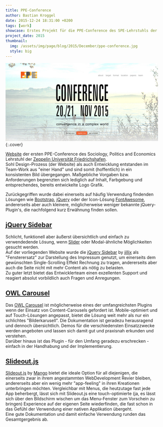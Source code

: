 ```yaml
---
title: PPE-Conference
author: Bastian Kroggel
date: 2015-12-24 18:31:00 +0200
tags: [work]
showcase: Erstes Projekt für die PPE-Conference des SPE-Lehrstuhls der Zeppelin-Universität Friedrichshafen. Minimalistische Struktur die den Fokus auf die zentralen Punkte und Kernbotschaften des Organisationsteams legen. Singlescrolling mit integriertem Impressum.
project_date: 2015
thumbnail:
  img: /assets/img/page/blog/2015/December/ppe-conference.jpg
  style: big
---
```

[![PPE-Conference Website](/assets/img/page/blog/2015/December/ppe-conference.jpg)](http://www.ppe-conference.com)
{:.cover}

[Website](http://www.ppe-conference.com) der ersten PPE-Conference des Sociology, Politics and Economics Lehrstuhl der [Zeppelin Universität Friedrichshafen](http://www.zu.de).  
Sohl Design-Prozess (der Website) als auch Entwicklung entstanden im Team-Work aus "einer Hand" und sind somit (hoffentlich) in ein konsistenten Bild übergegangen. Maßgebliche Vorgaben bzw. Anforderungen begrenzten sich lediglich auf Inhalt, Farbgebung und entsprechendes, bereits entwickelte Logo Grafik.
<!-- more -->

Zurückgegriffen wurde dabei einerseits auf häufig Verwendung findenden Lösungen wie [Bootstrap](http://getbootstrap.com/), [jQuery](https://jquery.org/) oder der Icon-Lösung [FontAwesome](http://fontawesome.io/), andererseits aber auch kleinere, möglicherweise weniger bekannte jQuery-Plugin's, die nachfolgend kurz Erwähnung finden sollen.

## [jQuery Sidebar](http://jillix.github.io/jQuery-sidebar/)
Schlicht, funktionell aber äußerst übersichtlich und einfach zu verwendedende Lösung, wenn [Slider](http://jillix.github.io/jQuery-sidebar/) oder Modal-ähnliche Möglichkeiten gesucht werden.  
Auf der vorliegenden Website wurde die [jQuery Sidebar](http://jillix.github.io/jQuery-sidebar/) by [jillix](https://github.com/jillix) als "Fensterersatz" zur Darstellung des Impressum genutzt, um einerseits dem gewünschten Single-Scrolling Effekt Rechnung zu tragen, andererseits aber auch die Seite nicht mit mehr Content als nötig zu belasten.  
Zu guter letzt bietet das Entwicklerteam einen exzellenten Support und reagiert absolut vorbildlich auch Fragen und Anregungen.

## [OWL Carousel](http://owlgraphic.com/owlcarousel/)
Das [OWL Carousel](http://owlgraphic.com/owlcarousel/) ist möglicherweise eines der umfangreichsten Plugins wenn der Einsatz von Content-Carousels gefordert ist. Mobile-optimiert und auf Touch-Lösungen angepasst, bietet die Lösung weit mehr als nur ein schlichtes "Bilderkarusell". Die Dokumentation ist geradezu herausragend und dennoch übersichtlich. Demos für die verschiedensten Einsatzzwecke werden angeboten und lassen sich damit gut und praxisnah erkunden und verstehen.  
Darüber hinaus ist das Plugin - für den Umfang geradezu erschrecken - einfach in der Handhabung und der Implementierung.

## [Slideout.js](https://mango.github.io/slideout/)
[Slideout.js](https://mango.github.io/slideout/) by [Mango](https://getmango.com/en/) bietet die ideale Option für all diejenigen, die einerseits zwar in ihrem angestammten WebDevelopment Revier bleiben, andererseits aber ein wenig mehr "app-feeling" in ihren Kreationen unterbringen möchten. Vergleichbar mit Menus, die heutzutage fast jede App beherbergt, lässt sich mit Slideout.js eine touch-optimierte (ja, es lässt sich über den Bildschirm wischen um das Menu-Fenster zum Vorschein zu bringen) Experience auf der eigenen Seite wiederfinden, die fast schon in das Gefühl der Verwendung einer nativen Applikation übergeht.  
Eine gute Dokumentation und damit einfache Verwendung runden das Gesamtgergebnis ab.
